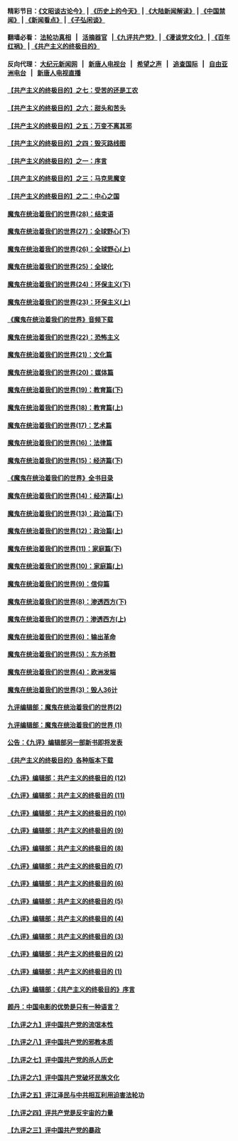 #### 精彩节目：[《文昭谈古论今》](http://134.209.198.168/wenzhao) | [《历史上的今天》](http://134.209.198.168/today-in-history) | [《大陆新闻解读》](http://134.209.198.168/ntdtv-comedy) | [《中国禁闻》](http://134.209.198.168/ntdtv-news) | [《新闻看点》](http://134.209.198.168/news-insight) | [《子弘闲谈》](http://134.209.198.168/zihongxiantan/) 

 #### 翻墙必看： [法轮功真相](http://134.209.198.168:10000/videos/truth.html) &nbsp;&nbsp;|&nbsp;&nbsp; [活摘器官](http://134.209.198.168:10000/videos/res/Organs/) &nbsp;&nbsp;|[《九评共产党》](http://134.209.198.168:10000/videos/jiuping) | [《漫谈党文化》](http://134.209.198.168:10000/videos/mtdwh) | [《百年红祸》](http://134.209.198.168:10000/videos/bnhh) | [《共产主义的终极目的》](http://134.209.198.168:10000/videos/res/zjmd) 

 #### 反向代理： [大纪元新闻网](http://134.209.198.168:10080/) &nbsp;&nbsp;|&nbsp;&nbsp; [新唐人电视台](http://134.209.198.168:8000/) &nbsp;&nbsp;|&nbsp;&nbsp; [希望之声](http://134.209.198.168:8200/) &nbsp;&nbsp;|&nbsp;&nbsp; [追查国际](http://134.209.198.168:10010/) &nbsp;&nbsp;|&nbsp;&nbsp; [自由亚洲电台](http://134.209.198.168:9800/) &nbsp;&nbsp;|&nbsp;&nbsp; [新唐人电视直播](http://134.209.198.168/) 

#### [【共产主义的终极目的】之七：受苦的还是工农](../pages/nsc422/n11101809.md?t=03121536) 

#### [【共产主义的终极目的】之六：甜头和苦头](../pages/nsc422/n11096971.md?t=03121536) 

#### [【共产主义的终极目的】之五：万变不离其邪](../pages/nsc422/n11091285.md?t=03121536) 

#### [【共产主义的终极目的】之四：毁灭路线图](../pages/nsc422/n11086284.md?t=03121536) 

#### [【共产主义的终极目的】之一：序言](../pages/nsc422/n11086077.md?t=03121536) 

#### [【共产主义的终极目的】之三：马克思魔变](../pages/nsc422/n11061941.md?t=03121536) 

#### [【共产主义的终极目的】之二：中心之国](../pages/nsc422/n11047728.md?t=03121536) 

#### [魔鬼在统治着我们的世界(28)：结束语](../pages/nsc422/n10936246.md?t=03121536) 

#### [魔鬼在统治着我们的世界(27)：全球野心(下)](../pages/nsc422/n10928319.md?t=03121536) 

#### [魔鬼在统治着我们的世界(26)：全球野心(上)](../pages/nsc422/n10900318.md?t=03121536) 

#### [魔鬼在统治着我们的世界(25)：全球化](../pages/nsc422/n10788205.md?t=03121536) 

#### [魔鬼在统治着我们的世界(24)：环保主义(下)](../pages/nsc422/n10695307.md?t=03121536) 

#### [魔鬼在统治着我们的世界(23)：环保主义(上)](../pages/nsc422/n10688613.md?t=03121536) 

#### [《魔鬼在统治着我们的世界》音频下载](../pages/nsc422/n10635553.md?t=03121536) 

#### [魔鬼在统治着我们的世界(22)：恐怖主义](../pages/nsc422/n10614727.md?t=03121536) 

#### [魔鬼在统治着我们的世界(21)：文化篇](../pages/nsc422/n10597706.md?t=03121536) 

#### [魔鬼在统治着我们的世界(20)：媒体篇](../pages/nsc422/n10586579.md?t=03121536) 

#### [魔鬼在统治着我们的世界(19)：教育篇(下)](../pages/nsc422/n10564808.md?t=03121536) 

#### [魔鬼在统治着我们的世界(18)：教育篇(上)](../pages/nsc422/n10526970.md?t=03121536) 

#### [魔鬼在统治着我们的世界(17)：艺术篇](../pages/nsc422/n10499093.md?t=03121536) 

#### [魔鬼在统治着我们的世界(16)：法律篇](../pages/nsc422/n10485969.md?t=03121536) 

#### [魔鬼在统治着我们的世界(15)：经济篇(下)](../pages/nsc422/n10469975.md?t=03121536) 

#### [《魔鬼在统治着我们的世界》全书目录](../pages/nsc422/n10464261.md?t=03121536) 

#### [魔鬼在统治着我们的世界(14)：经济篇(上)](../pages/nsc422/n10457370.md?t=03121536) 

#### [魔鬼在统治着我们的世界(13)：政治篇(下)](../pages/nsc422/n10448270.md?t=03121536) 

#### [魔鬼在统治着我们的世界(12)：政治篇(上)](../pages/nsc422/n10444576.md?t=03121536) 

#### [魔鬼在统治着我们的世界(11)：家庭篇(下)](../pages/nsc422/n10440961.md?t=03121536) 

#### [魔鬼在统治着我们的世界(10)：家庭篇(上)](../pages/nsc422/n10435448.md?t=03121536) 

#### [魔鬼在统治着我们的世界(9)：信仰篇](../pages/nsc422/n10432159.md?t=03121536) 

#### [魔鬼在统治着我们的世界(8)：渗透西方(下)](../pages/nsc422/n10429603.md?t=03121536) 

#### [魔鬼在统治着我们的世界(7)：渗透西方(上)](../pages/nsc422/n10426013.md?t=03121536) 

#### [魔鬼在统治着我们的世界(6)：输出革命](../pages/nsc422/n10421536.md?t=03121536) 

#### [魔鬼在统治着我们的世界(5)：东方杀戮](../pages/nsc422/n10417707.md?t=03121536) 

#### [魔鬼在统治着我们的世界(4)：欧洲发端](../pages/nsc422/n10414890.md?t=03121536) 

#### [魔鬼在统治着我们的世界(3)：毁人36计](../pages/nsc422/n10411583.md?t=03121536) 

#### [九评编辑部：魔鬼在统治着我们的世界(2)](../pages/nsc422/n10410036.md?t=03121536) 

#### [九评编辑部：魔鬼在统治着我们的世界 (1)](../pages/nsc422/n10406825.md?t=03121536) 

#### [公告：《九评》编辑部另一部新书即将发表](../pages/nsc422/n10405104.md?t=03121536) 

#### [《共产主义的终极目的》各种版本下载](../pages/nsc422/n10022138.md?t=03121536) 

#### [《九评》编辑部：共产主义的终极目的 (12)](../pages/nsc422/n9933272.md?t=03121536) 

#### [《九评》编辑部：共产主义的终极目的 (11)](../pages/nsc422/n9924973.md?t=03121536) 

#### [《九评》编辑部：共产主义的终极目的 (10)](../pages/nsc422/n9920883.md?t=03121536) 

#### [《九评》编辑部：共产主义的终极目的 (9)](../pages/nsc422/n9916363.md?t=03121536) 

#### [《九评》编辑部：共产主义的终极目的 (8)](../pages/nsc422/n9912488.md?t=03121536) 

#### [《九评》编辑部：共产主义的终极目的 (7)](../pages/nsc422/n9901176.md?t=03121536) 

#### [《九评》编辑部：共产主义的终极目的 (6)](../pages/nsc422/n9899359.md?t=03121536) 

#### [《九评》编辑部：共产主义的终极目的 (5)](../pages/nsc422/n9893174.md?t=03121536) 

#### [《九评》编辑部：共产主义的终极目的 (4)](../pages/nsc422/n9891246.md?t=03121536) 

#### [《九评》编辑部：共产主义的终极目的 (3)](../pages/nsc422/n9879879.md?t=03121536) 

#### [《九评》编辑部：共产主义的终极目的 (2)](../pages/nsc422/n9876205.md?t=03121536) 

#### [《九评》编辑部：共产主义的终极目的 (1)](../pages/nsc422/n9865857.md?t=03121536) 

#### [《九评》编辑部：《共产主义的终极目的》序言](../pages/nsc422/n9862666.md?t=03121536) 

#### [颜丹：中国电影的优势是只有一种语言？](../pages/nsc422/n9583062.md?t=03121536) 

#### [【九评之九】评中国共产党的流氓本性](../pages/nsc422/n737542.md?t=03121536) 

#### [【九评之八】评中国共产党的邪教本质](../pages/nsc422/n735942.md?t=03121536) 

#### [【九评之七】评中国共产党的杀人历史](../pages/nsc422/n733806.md?t=03121536) 

#### [【九评之六】评中国共产党破坏民族文化](../pages/nsc422/n731667.md?t=03121536) 

#### [【九评之五】评江泽民与中共相互利用迫害法轮功](../pages/nsc422/n730058.md?t=03121536) 

#### [【九评之四】评共产党是反宇宙的力量](../pages/nsc422/n727814.md?t=03121536) 

#### [【九评之三】评中国共产党的暴政](../pages/nsc422/n725597.md?t=03121536) 

